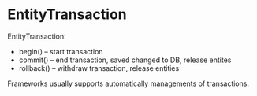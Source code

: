 # EntityTransaction

EntityTransaction:
- begin() – start transaction
- commit() – end transaction, saved changed to DB, release entites
- rollback() – withdraw transaction, release entities


Frameworks usually supports automatically managements of transactions.

